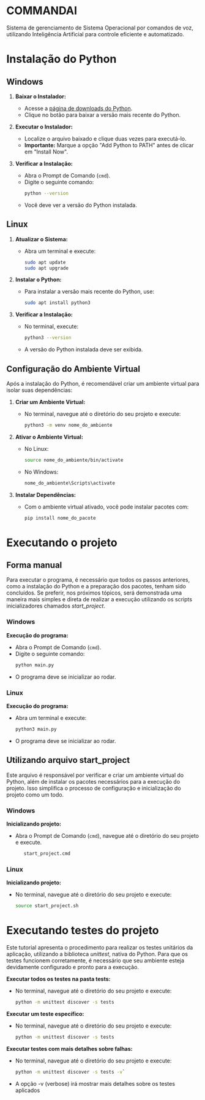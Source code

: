 # COMMANDAI
Sistema de gerenciamento de Sistema Operacional por comandos de voz, utilizando Inteligência Artificial para controle eficiente e automatizado.


# Instalação do Python

## Windows

1. **Baixar o Instalador:**
   - Acesse a [página de downloads do Python](https://www.python.org/downloads/).
   - Clique no botão para baixar a versão mais recente do Python.

2. **Executar o Instalador:**
   - Localize o arquivo baixado e clique duas vezes para executá-lo.
   - **Importante:** Marque a opção "Add Python to PATH" antes de clicar em "Install Now".

3. **Verificar a Instalação:**
   - Abra o Prompt de Comando (`cmd`).
   - Digite o seguinte comando:
     ```bash
     python --version
     ```
   - Você deve ver a versão do Python instalada.

## Linux

1. **Atualizar o Sistema:**
   - Abra um terminal e execute:
     ```bash
     sudo apt update
     sudo apt upgrade
     ```

2. **Instalar o Python:**
   - Para instalar a versão mais recente do Python, use:
     ```bash
     sudo apt install python3
     ```

3. **Verificar a Instalação:**
   - No terminal, execute:
     ```bash
     python3 --version
     ```
   - A versão do Python instalada deve ser exibida.

## Configuração do Ambiente Virtual

Após a instalação do Python, é recomendável criar um ambiente virtual para isolar suas dependências:

1. **Criar um Ambiente Virtual:**
   - No terminal, navegue até o diretório do seu projeto e execute:
     ```bash
     python3 -m venv nome_do_ambiente
     ```

2. **Ativar o Ambiente Virtual:**
   - No Linux:
     ```bash
     source nome_do_ambiente/bin/activate
     ```
   - No Windows:
     ```bash
     nome_do_ambiente\Scripts\activate
     ```

3. **Instalar Dependências:**
   - Com o ambiente virtual ativado, você pode instalar pacotes com:
     ```bash
     pip install nome_do_pacote
     ```

# Executando o projeto

## Forma manual
Para executar o programa, é necessário que todos os passos anteriores, como a instalação do Python e a preparação dos pacotes, tenham sido concluídos. Se preferir, nos próximos tópicos, será demonstrada uma maneira mais simples e direta de realizar a execução utilizando os scripts inicializadores chamados *start_project*.

### Windows

   **Execução do programa:**
   - Abra o Prompt de Comando (`cmd`).
   - Digite o seguinte comando:
     ```bash
     python main.py
     ```
   - O programa deve se inicializar ao rodar.


### Linux

   **Execução do programa:**
   - Abra um terminal e execute:
     ```bash
     python3 main.py
     ```
   - O programa deve se inicializar ao rodar.

## Utilizando arquivo start_project
Este arquivo é responsável por verificar e criar um ambiente virtual do Python, além de instalar os pacotes necessários para a execução do projeto. Isso simplifica o processo de configuração e inicialização do projeto como um todo.


### Windows

   **Inicializando projeto:**
   - Abra o Prompt de Comando (`cmd`), navegue até o diretório do seu projeto e execute.
     ```bash
        start_project.cmd
     ```

### Linux

   **Inicializando projeto:**
   - No terminal, navegue até o diretório do seu projeto e execute:
     ```bash
     source start_project.sh
     ```

# Executando testes do projeto
Este tutorial apresenta o procedimento para realizar os testes unitários da aplicação, utilizando a biblioteca *unittest*, nativa do Python. Para que os testes funcionem corretamente, é necessário que seu ambiente esteja devidamente configurado e pronto para a execução.

   **Executar todos os testes na pasta tests:**
   - No terminal, navegue até o diretório do seu projeto e execute:
     ```bash
     python -m unittest discover -s tests
     ```

   **Executar um teste específico:**
   - No terminal, navegue até o diretório do seu projeto e execute:
     ```bash
     python -m unittest discover -s tests
     ```

   **Executar testes com mais detalhes sobre falhas:**
   - No terminal, navegue até o diretório do seu projeto e execute:
     ```bash
     python -m unittest discover -s tests -v`
     ```
   - A opção -v (verbose) irá mostrar mais detalhes sobre os testes aplicados